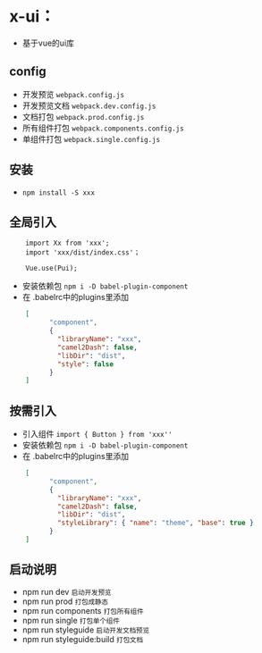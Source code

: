 # x-ui：
- 基于vue的ui库

## config
- 开发预览 `webpack.config.js`
- 开发预览文档 `webpack.dev.config.js`
- 文档打包 `webpack.prod.config.js`
- 所有组件打包 `webpack.components.config.js`
- 单组件打包 `webpack.single.config.js`


## 安装
- `npm install -S xxx`

## 全局引入
```
    import Xx from 'xxx';
    import 'xxx/dist/index.css'；
    
    Vue.use(Pui);
```
- 安装依赖包   `npm i -D babel-plugin-component`
- 在 .babelrc中的plugins里添加
```json
    [
          "component",
          {
            "libraryName": "xxx",
            "camel2Dash": false,
            "libDir": "dist",
            "style": false
          }
    ]
```

## 按需引入
- 引入组件 `import { Button } from 'xxx''`
- 安装依赖包   `npm i -D babel-plugin-component`
- 在 .babelrc中的plugins里添加
```json
    [
          "component",
          {
            "libraryName": "xxx",
            "camel2Dash": false,
            "libDir": "dist",
            "styleLibrary": { "name": "theme", "base": true }
          }
    ]
```

## 启动说明
- npm run dev ` 启动开发预览 `
- npm run prod ` 打包成静态 `
- npm run components ` 打包所有组件 `
- npm run single ` 打包单个组件 `
- npm run styleguide ` 启动开发文档预览 `
- npm run styleguide:build ` 打包文档 `
    
